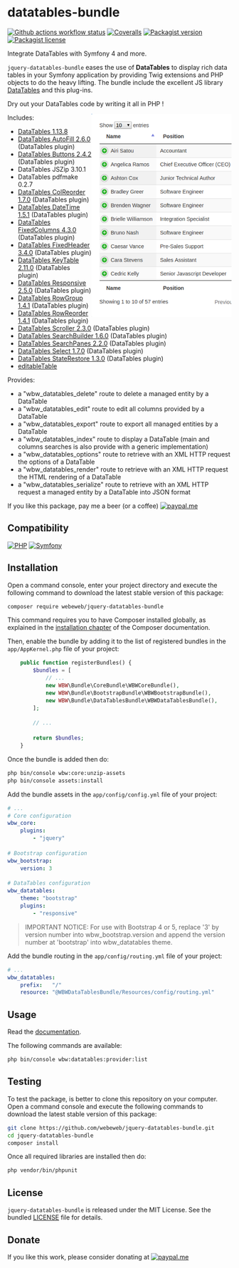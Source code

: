 datatables-bundle
=================

[![Github actions workflow status](https://img.shields.io/github/actions/workflow/status/webeweb/jquery-datatables-bundle/build.yml?style=for-the-badge&color2088FF&logo=github)](https://github.com/webeweb/jquery-datatables-bundle/actions)
[![Coveralls](https://img.shields.io/coveralls/github/webeweb/jquery-datatables-bundle/master.svg?style=for-the-badge&color=3F5767&logo=coveralls)](https://coveralls.io/github/webeweb/jquery-datatables-bundle?branch=master)
[![Packagist version](https://img.shields.io/packagist/v/webeweb/jquery-datatables-bundle.svg?style=for-the-badge&color=F28D1A&logo=packagist)](https://packagist.org/packages/webeweb/jquery-datatables-bundle)
[![Packagist license](https://img.shields.io/packagist/l/webeweb/jquery-datatables-bundle.svg?style=for-the-badge&colorF28D1A&logo=data:image/svg+xml;base64,PHN2ZyB4bWxucz0iaHR0cDovL3d3dy53My5vcmcvMjAwMC9zdmciIGZpbGw9Im5vbmUiIHN0cm9rZT0iI0ZGRiIgdmlld0JveD0iMCAwIDI0IDI0Ij48cGF0aCBzdHJva2UtbGluZWNhcD0icm91bmQiIHN0cm9rZS1saW5lam9pbj0icm91bmQiIHN0cm9rZS13aWR0aD0iMiIgZD0ibTMgNiAzIDFtMCAwLTMgOWE1LjAwMiA1LjAwMiAwIDAgMCA2LjAwMSAwTTYgN2wzIDlNNiA3bDYtMm02IDIgMy0xbS0zIDEtMyA5YTUuMDAyIDUuMDAyIDAgMCAwIDYuMDAxIDBNMTggN2wzIDltLTMtOS02LTJtMC0ydjJtMCAxNlY1bTAgMTZIOW0zIDBoMyIvPjwvc3ZnPg==)](./LICENSE)

Integrate DataTables with Symfony 4 and more.

`jquery-datatables-bundle` eases the use of **DataTables** to display rich
data tables in your Symfony application by providing Twig extensions and PHP
objects to do the heavy lifting. The bundle include the excellent JS library
[DataTables](https://datatables.net/) and this plug-ins.

Dry out your DataTables code by writing it all in PHP !

<img src="https://raw.githubusercontent.com/webeweb/jquery-datatables-bundle/master/doc/readme_380x550.png" alt="DataTables bundle" align="right" height="456"/>

Includes:

- [DataTables 1.13.8](https://datatables.net/)
- [DataTables AutoFill 2.6.0](https://datatables.net/extensions/autofill/) (DataTables plugin)
- [DataTables Buttons 2.4.2](https://datatables.net/extensions/buttons/) (DataTables plugin)
- DataTables JSZip 3.10.1
- DataTables pdfmake 0.2.7
- [DataTables ColReorder 1.7.0](https://datatables.net/extensions/colreorder/) (DataTables plugin)
- [DataTables DateTime 1.5.1](https://datatables.net/extensions/datetime/) (DataTables plugin)
- [DataTables FixedColumns 4.3.0](https://datatables.net/extensions/fixedcolumns/) (DataTables plugin)
- [DataTables FixedHeader 3.4.0](https://datatables.net/extensions/fixedheader/) (DataTables plugin)
- [DataTables KeyTable 2.11.0](https://datatables.net/extensions/keytable/) (DataTables plugin)
- [DataTables Responsive 2.5.0](https://datatables.net/extensions/responsive/) (DataTables plugin)
- [DataTables RowGroup 1.4.1](https://datatables.net/extensions/rowgroup/) (DataTables plugin)
- [DataTables RowReorder 1.4.1](https://datatables.net/extensions/rowreorder/) (DataTables plugin)
- [DataTables Scroller 2.3.0](https://datatables.net/extensions/scroller/) (DataTables plugin)
- [DataTables SearchBuilder 1.6.0](https://datatables.net/extensions/searchbuilder/) (DataTables plugin)
- [DataTables SearchPanes 2.2.0](https://datatables.net/extensions/searchpanes/) (DataTables plugin)
- [DataTables Select 1.7.0](https://datatables.net/extensions/select/) (DataTables plugin)
- [DataTables StateRestore 1.3.0](https://datatables.net/extensions/staterestore/) (DataTables plugin)
- [editableTable](https://github.com/mindmup/editable-table/)

Provides:

- a "wbw_datatables_delete" route to delete a managed entity by a DataTable
- a "wbw_datatables_edit" route to edit all columns provided by a DataTable
- a "wbw_datatables_export" route to export all managed entities by a DataTable
- a "wbw_datatables_index" route to display a DataTable (main and columns searches is also provide with a generic implementation)
- a "wbw_datatables_options" route to retrieve with an XML HTTP request the options of a DataTable
- a "wbw_datatables_render" route to retrieve with an XML HTTP request the HTML rendering of a DataTable
- a "wbw_datatables_serialize" route to retrieve with an XML HTTP request a managed entity by a DataTable into JSON format

If you like this package, pay me a beer (or a coffee)
[![paypal.me](https://img.shields.io/badge/paypal.me-webeweb-003087.svg?style=flat-square&logo=paypal)](https://www.paypal.me/webeweb)

## Compatibility

[![PHP](https://img.shields.io/badge/dynamic/json?url=https%3A%2F%2Fraw.githubusercontent.com%2Fwebeweb%2Fjquery-datatables-bundle%2Fmaster%2Fcomposer.json&query=%24.require.php&style=for-the-badge&color=777BB4&logo=php&label=PHP)](http://php.net)
[![Symfony](https://img.shields.io/badge/symfony-%5E4.4%7C%5E5.0%7C%5E6.0-000000.svg?style=for-the-badge&logo=symfony)](https://symfony.com)

## Installation

Open a command console, enter your project directory and execute the following
command to download the latest stable version of this package:

```bash
composer require webeweb/jquery-datatables-bundle
```

This command requires you to have Composer installed globally, as explained in
the [installation chapter](https://getcomposer.org/doc/00-intro.md) of the
Composer documentation.

Then, enable the bundle by adding it to the list of registered bundles
in the `app/AppKernel.php` file of your project:

```php
    public function registerBundles() {
        $bundles = [
            // ...
            new WBW\Bundle\CoreBundle\WBWCoreBundle(),
            new WBW\Bundle\BootstrapBundle\WBWBootstrapBundle(),
            new WBW\Bundle\DataTablesBundle\WBWDataTablesBundle(),
        ];

        // ...

        return $bundles;
    }
```

Once the bundle is added then do:

```bash
php bin/console wbw:core:unzip-assets
php bin/console assets:install
```

Add the bundle assets in the `app/config/config.yml` file of your project:

```yaml
# ...
# Core configuration
wbw_core:
    plugins:
        - "jquery"

# Bootstrap configuration
wbw_bootstrap:
    version: 3

# DataTables configuration
wbw_datatables:
    theme: "bootstrap"
    plugins:
        - "responsive"
```

> IMPORTANT NOTICE: For use with Bootstrap 4 or 5, replace '3' by version number
> into wbw_bootstrap.version and append the version number at 'bootstrap' into
> wbw_datatables theme.

Add the bundle routing in the `app/config/routing.yml` file of your project:

```yaml
# ...
wbw_datatables:
    prefix:   "/"
    resource: "@WBWDataTablesBundle/Resources/config/routing.yml"
```

## Usage

Read the [documentation](doc/index.md).

The following commands are available:

```bash
php bin/console wbw:datatables:provider:list
```

## Testing

To test the package, is better to clone this repository on your computer.
Open a command console and execute the following commands to download the latest
stable version of this package:

```bash
git clone https://github.com/webeweb/jquery-datatables-bundle.git
cd jquery-datatables-bundle
composer install
```

Once all required libraries are installed then do:

```bash
php vendor/bin/phpunit
```

## License

`jquery-datatables-bundle` is released under the MIT License. See the bundled
[LICENSE](LICENSE) file for details.

## Donate

If you like this work, please consider donating at
[![paypal.me](https://img.shields.io/badge/paypal.me-webeweb-003087.svg?style=flat-square&logo=paypal)](https://www.paypal.me/webeweb)
